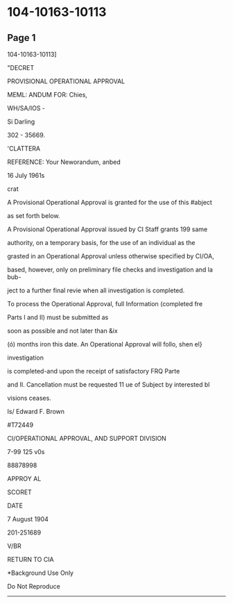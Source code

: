 # 104-10163-10113

## Page 1

104-10163-10113]

"DECRET

PROVISIONAL OPERATIONAL APPROVAL

MEML: ANDUM FOR: Chies,

WH/SA/IOS -

Si Darling

302 - 35669.

'CLATTERA

REFERENCE: Your Neworandum, anbed

16 July 1961s

crat

A Provisional Operational Approval is granted for the use of this #abject

as set forth below.

A Provisional Operational Approval issued by CI Staff grants 199 same

authority, on a temporary basis, for the use of an individual as the

grasted in an Operational Approval unless otherwise specified by CI/OA,

based, however, only on preliminary file checks and investigation and la bub-

ject to a further final revie when all investigation is completed.

To process the Operational Approval, full Information (completed fre

Parts I and II) must be submitted as

soon as possible and not later than &ix

(ó) months iron this date. An Operational Approval will follo, shen el}

investigation

is completed-and upon the receipt of satisfactory FRQ Parte

and II. Cancellation must be requested 11 ue of Subject by interested bl

visions ceases.

Is/ Edward F. Brown

#T72449

CI/OPERATIONAL APPROVAL, AND SUPPORT DIVISION

7-99 125 v0s

88878998

APPROY AL

SCORET

DATE

7 August 1904

201-251689

V/BR

RETURN TO CIA

*Background Use Only

Do Not Reproduce

---

